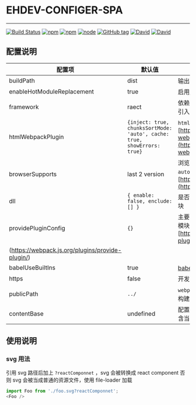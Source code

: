 # EHDEV-CONFIGER-SPA
---

[![Build Status](https://travis-ci.org/EHDFE/ehdev-configer-spa.svg?branch=master)](https://travis-ci.org/EHDFE/ehdev-configer-spa)
[![npm](https://img.shields.io/npm/dm/ehdev-configer-spa.svg)]()
[![npm](https://img.shields.io/npm/v/ehdev-configer-spa.svg)]()
[![node](https://img.shields.io/node/v/ehdev-configer-spa.svg)]()
[![GitHub tag](https://img.shields.io/github/tag/ehdfe/ehdev-configer-spa.svg)]()
[![David](https://img.shields.io/david/EHDFE/ehdev-configer-spa.svg)]()
[![David](https://img.shields.io/david/dev/EHDFE/ehdev-configer-spa.svg)]()


## 配置说明

| 配置项 | 默认值 | 说明 |
|---|---| ---|
| buildPath | dist | 输出目录 |
| enableHotModuleReplacement | true | 启用[热更新](https://webpack.js.org/guides/hot-module-replacement) |
|framework|raect|依赖框架，目前只对 `react` 有做优化，包括引入 `react-hot-loader`|
|htmlWebpackPlugin|`{inject: true, chunksSortMode: 'auto', cache: true, showErrors: true}`|`htmlWebpackPlugin` 插件配置, 参考 [https://github.com/jantimon/html-webpack-plugin#configuration](https://github.com/jantimon/html-webpack-plugin#configuration)|
| browserSupports | last 2 version | 浏览器支持配置，影响 `babel` 和 `autoprefixer`, 配置参考：[https://github.com/ai/browserslist](https://github.com/ai/browserslist) |
| dll | `{ enable: false, enclude: [] }` | 是否启用 dll，enclude 提供打入 dll 包的模块 |
| providePluginConfig | `{}` | 主要用来支持 jQuery 依赖全局挂载的老模块， 参考 [https://webpack.js.org/plugins/provide-plugin/]
(https://webpack.js.org/plugins/provide-plugin/) |
| babelUseBuiltIns | true | [babel-preset-env#usebuiltins](http://babeljs.io/docs/plugins/preset-env/#usebuiltins) 配置 |
| https | false | 开发环境的 https 支持 |
| publicPath | `../` | `webpackConfig.output.publicPath`, 只在构建时生效 |
| contentBase | undefined | 配置 devServer 的 [contentBase](https://webpack.js.org/configuration/dev-server/#devserver-contentbase)，默认包含当前项目的输出目录，不需要配置 |

## 使用说明

### svg 用法

引用 svg 路径后加上 `?reactComponnet` ，svg 会被转换成 react component
否则 svg 会被当成普通的资源文件，使用 file-loader 加载

```js
import Foo from './foo.svg?reactComponnet';
<Foo />
```
